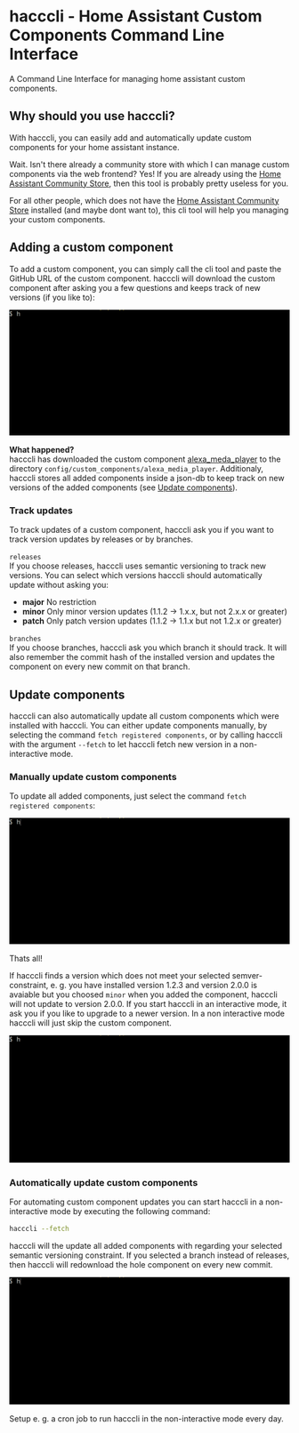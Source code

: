 # hacccli - Home Assistant Custom Components Command Line Interface
A Command Line Interface for managing home assistant custom components.

## Why should you use hacccli?
With hacccli, you can easily add and automatically update custom components for your home assistant instance.

Wait. Isn't there already a community store with which I can manage custom components via the web frontend? Yes! If you are already using the [Home Assistant Community Store](https://hacs.xyz/), then this tool is probably pretty useless for you.

For all other people, which does not have the [Home Assistant Community Store](https://hacs.xyz/) installed (and maybe dont want to), this cli tool will help you managing your custom components.

## Adding a custom component
To add a custom component, you can simply call the cli tool and paste the GitHub URL of the custom component. hacccli will download the custom component after asking you a few questions and keeps track of new versions (if you like to):

![add-component.gif](/dist/add-component.gif)

**What happened?**   
hacccli has downloaded the custom component [alexa_meda_player](https://github.com/custom-components/alexa_media_player) to the directory `config/custom_components/alexa_media_player`. Additionaly, hacccli stores all added components inside a json-db to keep track on new versions of the added components (see [Update components](#update-components)).

### Track updates
To track updates of a custom component, hacccli ask you if you want to track version updates by releases or by branches.   

`releases`   
If you choose releases, hacccli uses semantic versioning to track new versions. You can select which versions hacccli should automatically update without asking you:
* **major** No restriction
* **minor** Only minor version updates (1.1.2 -> 1.x.x, but not 2.x.x or greater)
* **patch** Only patch version updates (1.1.2 -> 1.1.x but not 1.2.x or greater)

`branches`   
If you choose branches, hacccli ask you which branch it should track. It will also remember the commit hash of the installed version and updates the component on every new commit on that branch.

## Update components
hacccli can also automatically update all custom components which were installed with hacccli. You can either update components manually, by selecting the command `fetch registered components`, or by calling hacccli with the argument `--fetch` to let hacccli fetch new version in a non-interactive mode.

### Manually update custom components
To update all added components, just select the command `fetch registered components`:

![update-component.gif](/dist/update-component.gif)

Thats all!

If hacccli finds a version which does not meet your selected semver-constraint, e. g. you have installed version 1.2.3 and version 2.0.0 is avaiable but you choosed `minor` when you added the component, hacccli will not update to version 2.0.0. If you start hacccli in an interactive mode, it ask you if you like to upgrade to a newer version. In a non interactive mode hacccli will just skip the custom component.

![update-component-conflict-interactive.gif](/dist/update-component-conflict-interactive.gif)

### Automatically update custom components
For automating custom component updates you can start hacccli in a non-interactive mode by executing the following command:
```sh
hacccli --fetch
```

hacccli will the update all added components with regarding your selected semantic versioning constraint. If you selected a branch instead of releases, then hacccli will redownload the hole component on every new commit.

![update-component-non-interactive.gif](/dist/update-component-non-interactive.gif)

Setup e. g. a cron job to run hacccli in the non-interactive mode every day.
